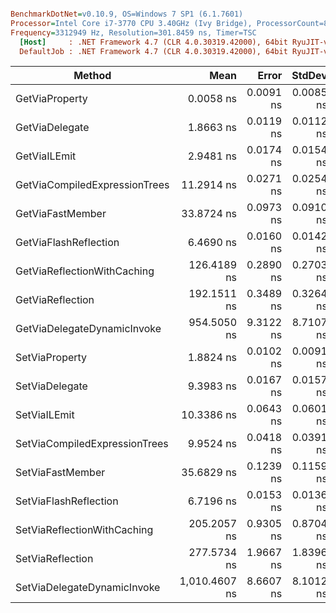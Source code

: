 ``` ini

BenchmarkDotNet=v0.10.9, OS=Windows 7 SP1 (6.1.7601)
Processor=Intel Core i7-3770 CPU 3.40GHz (Ivy Bridge), ProcessorCount=8
Frequency=3312949 Hz, Resolution=301.8459 ns, Timer=TSC
  [Host]     : .NET Framework 4.7 (CLR 4.0.30319.42000), 64bit RyuJIT-v4.7.2114.0
  DefaultJob : .NET Framework 4.7 (CLR 4.0.30319.42000), 64bit RyuJIT-v4.7.2114.0


```
 |                        Method |          Mean |     Error |    StdDev | Scaled | ScaledSD |
 |------------------------------ |--------------:|----------:|----------:|-------:|---------:|
 |                GetViaProperty |     0.0058 ns | 0.0091 ns | 0.0085 ns |      ? |        ? |
 |                GetViaDelegate |     1.8663 ns | 0.0119 ns | 0.0112 ns |      ? |        ? |
 |                  GetViaILEmit |     2.9481 ns | 0.0174 ns | 0.0154 ns |      ? |        ? |
 | GetViaCompiledExpressionTrees |    11.2914 ns | 0.0271 ns | 0.0254 ns |      ? |        ? |
 |              GetViaFastMember |    33.8724 ns | 0.0973 ns | 0.0910 ns |      ? |        ? |
 |         GetViaFlashReflection |     6.4690 ns | 0.0160 ns | 0.0142 ns |      ? |        ? |
 |   GetViaReflectionWithCaching |   126.4189 ns | 0.2890 ns | 0.2703 ns |      ? |        ? |
 |              GetViaReflection |   192.1511 ns | 0.3489 ns | 0.3264 ns |      ? |        ? |
 |   GetViaDelegateDynamicInvoke |   954.5050 ns | 9.3122 ns | 8.7107 ns |      ? |        ? |
 |                SetViaProperty |     1.8824 ns | 0.0102 ns | 0.0091 ns |      ? |        ? |
 |                SetViaDelegate |     9.3983 ns | 0.0167 ns | 0.0157 ns |      ? |        ? |
 |                  SetViaILEmit |    10.3386 ns | 0.0643 ns | 0.0601 ns |      ? |        ? |
 | SetViaCompiledExpressionTrees |     9.9524 ns | 0.0418 ns | 0.0391 ns |      ? |        ? |
 |              SetViaFastMember |    35.6829 ns | 0.1239 ns | 0.1159 ns |      ? |        ? |
 |         SetViaFlashReflection |     6.7196 ns | 0.0153 ns | 0.0136 ns |      ? |        ? |
 |   SetViaReflectionWithCaching |   205.2057 ns | 0.9305 ns | 0.8704 ns |      ? |        ? |
 |              SetViaReflection |   277.5734 ns | 1.9667 ns | 1.8396 ns |      ? |        ? |
 |   SetViaDelegateDynamicInvoke | 1,010.4607 ns | 8.6607 ns | 8.1012 ns |      ? |        ? |

